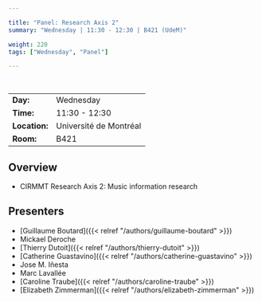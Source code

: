 ```yaml
---

title: "Panel: Research Axis 2"
summary: "Wednesday | 11:30 - 12:30 | B421 (UdeM)"

weight: 220
tags: ["Wednesday", "Panel"]

---
```


<br>

| | |
| - | - |
| **Day:** | Wednesday |
| **Time:** | 11:30 - 12:30 |
| **Location:** | Université de Montréal |
| **Room:** | B421 |

## Overview

- CIRMMT Research Axis 2: Music information research

## Presenters

- [Guillaume Boutard]({{< relref "/authors/guillaume-boutard" >}})
- Mickael Deroche
- [Thierry Dutoit]({{< relref "/authors/thierry-dutoit" >}})
- [Catherine Guastavino]({{< relref "/authors/catherine-guastavino" >}})
- Jose M. Iñesta
- Marc Lavallée
- [Caroline Traube]({{< relref "/authors/caroline-traube" >}})
- [Elizabeth Zimmerman]({{< relref "/authors/elizabeth-zimmerman" >}})